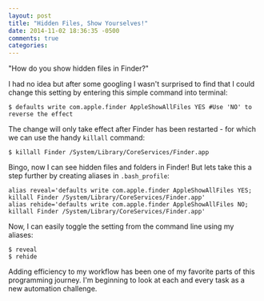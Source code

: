 ```yaml
---
layout: post
title: "Hidden Files, Show Yourselves!"
date: 2014-11-02 18:36:35 -0500
comments: true
categories:
---
```


"How do you show hidden files in Finder?"

I had no idea but after some googling I wasn't surprised to find that I could change this setting by entering this simple command into terminal:

```
$ defaults write com.apple.finder AppleShowAllFiles YES #Use 'NO' to reverse the effect
```

The change will only take effect after Finder has been restarted - for which we can use the handy `killall` command:

```
$ killall Finder /System/Library/CoreServices/Finder.app
```

Bingo, now I can see hidden files and folders in Finder! But lets take this a step further by creating aliases in `.bash_profile`:

```
alias reveal='defaults write com.apple.finder AppleShowAllFiles YES; killall Finder /System/Library/CoreServices/Finder.app'
alias rehide='defaults write com.apple.finder AppleShowAllFiles NO; killall Finder /System/Library/CoreServices/Finder.app'
```

Now, I can easily toggle the setting from the command line using my aliases:

```
$ reveal
$ rehide
```

Adding efficiency to my workflow has been one of my favorite parts of this programming journey. I'm beginning to look at each and every task as a new automation challenge.
